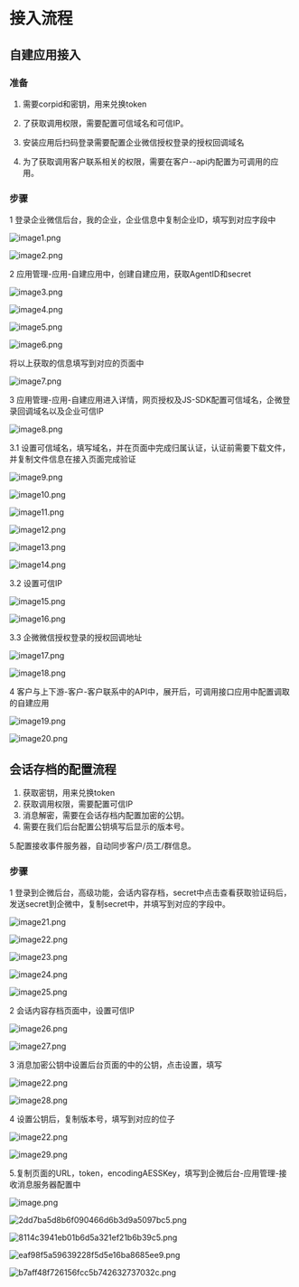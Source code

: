 # 接入流程

## 自建应用接入

### 准备

1. 需要corpid和密钥，用来兑换token

2. 了获取调用权限，需要配置可信域名和可信IP。

3. 安装应用后扫码登录需要配置企业微信授权登录的授权回调域名

4. 为了获取调用客户联系相关的权限，需要在客户--api内配置为可调用的应用。



### 步骤

1 登录企业微信后台，我的企业，企业信息中复制企业ID，填写到对应字段中

![image1.png](images/image1.png)



![image2.png](images/image2.png)



2 应用管理-应用-自建应用中，创建自建应用，获取AgentID和secret

![image3.png](images/image3.png)



![image4.png](images/image4.png)



![image5.png](images/image5.png)



![image6.png](images/image6.png)



将以上获取的信息填写到对应的页面中

![image7.png](images/image7.png)



3 应用管理-应用-自建应用进入详情，网页授权及JS-SDK配置可信域名，企微登录回调域名以及企业可信IP

![image8.png](images/image8.png)



3.1 设置可信域名，填写域名，并在页面中完成归属认证，认证前需要下载文件，并复制文件信息在接入页面完成验证

![image9.png](images/image9.png)



![image10.png](images/image10.png)



![image11.png](images/image11.png)



![image12.png](images/image12.png)



![image13.png](images/image13.png)



![image14.png](images/image14.png)

3.2 设置可信IP

![image15.png](images/image15.png)



![image16.png](images/image16.png)



3.3 企微微信授权登录的授权回调地址



![image17.png](images/image17.png)



![image18.png](images/image18.png)



4 客户与上下游-客户-客户联系中的API中，展开后，可调用接口应用中配置调取的自建应用



![image19.png](images/image19.png)



![image20.png](images/image20.png)



## 会话存档的配置流程


1. 获取密钥，用来兑换token
2. 获取调用权限，需要配置可信IP
3. 消息解密，需要在会话存档内配置加密的公钥。
4. 需要在我们后台配置公钥填写后显示的版本号。 

5.配置接收事件服务器，自动同步客户/员工/群信息。

### 步骤

1 登录到企微后台，高级功能，会话内容存档，secret中点击查看获取验证码后，发送secret到企微中，复制secret中，并填写到对应的字段中。

![image21.png](images/image21.png)



![image22.png](images/image22.png)



![image23.png](images/image23.png)



![image24.png](images/image24.png)



![image25.png](images/image25.png)



2 会话内容存档页面中，设置可信IP



![image26.png](images/image26.png)



![image27.png](images/image27.png)



3 消息加密公钥中设置后台页面的中的公钥，点击设置，填写



![image22.png](images/image22%201.png)



![image28.png](images/image28.png)



4 设置公钥后，复制版本号，填写到对应的位子



![image22.png](images/image22%202.png)



![image29.png](images/image29.png)

5.复制页面的URL，token，encodingAESSKey，填写到企微后台-应用管理-接收消息服务器配置中

![image.png](images/image.png)

![2dd7ba5d8b6f090466d6b3d9a5097bc5.png](images/2dd7ba5d8b6f090466d6b3d9a5097bc5.png)

![8114c3941eb01b6d5a321ef21b6b39c5.png](images/8114c3941eb01b6d5a321ef21b6b39c5.png)

![eaf98f5a59639228f5d5e16ba8685ee9.png](images/eaf98f5a59639228f5d5e16ba8685ee9.png)

![b7aff48f726156fcc5b742632737032c.png](images/b7aff48f726156fcc5b742632737032c.png)
